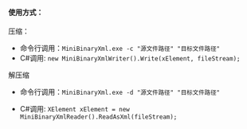 #### 使用方式：

压缩：

- 命令行调用：`MiniBinaryXml.exe -c "源文件路径" "目标文件路径"`
- C#调用: `new MiniBinaryXmlWriter().Write(xElement, fileStream);`

解压缩

- 命令行调用：`MiniBinaryXml.exe -d "源文件路径" "目标文件路径"`
  
- C#调用: `XElement xElement = new MiniBinaryXmlReader().ReadAsXml(fileStream);`
